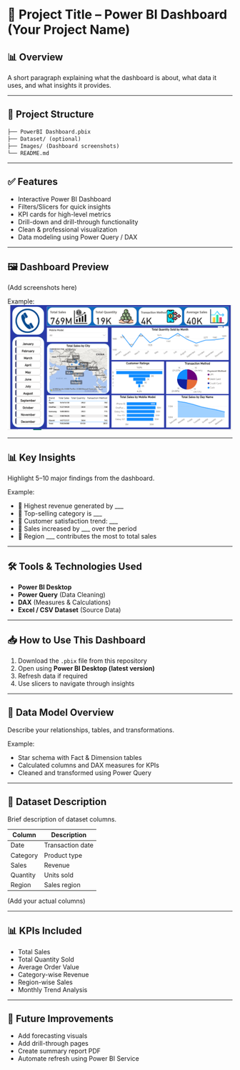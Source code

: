
# 📌 **Project Title – Power BI Dashboard (Your Project Name)**

## 📊 **Overview**

A short paragraph explaining what the dashboard is about, what data it uses, and what insights it provides.

---

## 📁 **Project Structure**

```
├── PowerBI Dashboard.pbix
├── Dataset/ (optional)
├── Images/ (Dashboard screenshots)
└── README.md
```

---

## ✅ **Features**

* Interactive Power BI Dashboard
* Filters/Slicers for quick insights
* KPI cards for high-level metrics
* Drill-down and drill-through functionality
* Clean & professional visualization
* Data modeling using Power Query / DAX

---

## 🖼️ **Dashboard Preview**

(Add screenshots here)

Example:
![Dashboard](https://github.com/Suman-bot8927/Mobile-Sales-Dashboard/blob/main/Snapshot.png)

---

## 📊 **Key Insights**

Highlight 5–10 major findings from the dashboard.

Example:

* 📌 Highest revenue generated by ___
* 📌 Top-selling category is ___
* 📌 Customer satisfaction trend: ___
* 📌 Sales increased by ___ over the period
* 📌 Region ___ contributes the most to total sales

---

## 🛠️ **Tools & Technologies Used**

* **Power BI Desktop**
* **Power Query** (Data Cleaning)
* **DAX** (Measures & Calculations)
* **Excel / CSV Dataset** (Source Data)

---

## 📥 **How to Use This Dashboard**

1. Download the `.pbix` file from this repository
2. Open using **Power BI Desktop (latest version)**
3. Refresh data if required
4. Use slicers to navigate through insights

---

## 🧩 **Data Model Overview**

Describe your relationships, tables, and transformations.

Example:

* Star schema with Fact & Dimension tables
* Calculated columns and DAX measures for KPIs
* Cleaned and transformed using Power Query

---

## 📂 **Dataset Description**

Brief description of dataset columns.

| Column   | Description      |
| -------- | ---------------- |
| Date     | Transaction date |
| Category | Product type     |
| Sales    | Revenue          |
| Quantity | Units sold       |
| Region   | Sales region     |

(Add your actual columns)

---

## 📊 **KPIs Included**

* Total Sales
* Total Quantity Sold
* Average Order Value
* Category-wise Revenue
* Region-wise Sales
* Monthly Trend Analysis

---

## 🚀 **Future Improvements**

* Add forecasting visuals
* Add drill-through pages
* Create summary report PDF
* Automate refresh using Power BI Service
